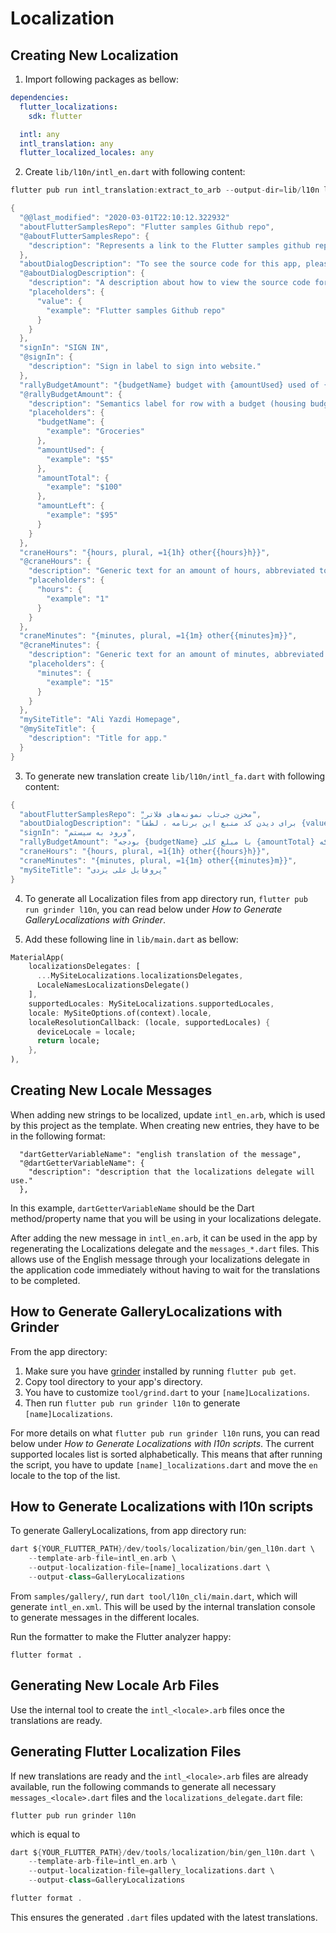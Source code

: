 # Localization

## Creating New Localization

1. Import following packages as bellow:

```yaml
dependencies:
  flutter_localizations:
    sdk: flutter

  intl: any
  intl_translation: any
  flutter_localized_locales: any
```

2. Create `lib/l10n/intl_en.dart` with following content:

```dart
flutter pub run intl_translation:extract_to_arb --output-dir=lib/l10n lib/main.dart
```

```dart
{
  "@@last_modified": "2020-03-01T22:10:12.322932"
  "aboutFlutterSamplesRepo": "Flutter samples Github repo",
  "@aboutFlutterSamplesRepo": {
    "description": "Represents a link to the Flutter samples github repository."
  },
  "aboutDialogDescription": "To see the source code for this app, please visit the {value}.",
  "@aboutDialogDescription": {
    "description": "A description about how to view the source code for this app.",
    "placeholders": {
      "value": {
        "example": "Flutter samples Github repo"
      }
    }
  },
  "signIn": "SIGN IN",
  "@signIn": {
    "description": "Sign in label to sign into website."
  },
  "rallyBudgetAmount": "{budgetName} budget with {amountUsed} used of {amountTotal}, {amountLeft} left",
  "@rallyBudgetAmount": {
    "description": "Semantics label for row with a budget (housing budget for example), with how much is used of the budget (for example $5), the total budget (for example $100) and the amount left in the budget (for example $95).",
    "placeholders": {
      "budgetName": {
        "example": "Groceries"
      },
      "amountUsed": {
        "example": "$5"
      },
      "amountTotal": {
        "example": "$100"
      },
      "amountLeft": {
        "example": "$95"
      }
    }
  },
  "craneHours": "{hours, plural, =1{1h} other{{hours}h}}",
  "@craneHours": {
    "description": "Generic text for an amount of hours, abbreviated to the shortest form. For example 1h. {hours} should remain untranslated.",
    "placeholders": {
      "hours": {
        "example": "1"
      }
    }
  },
  "craneMinutes": "{minutes, plural, =1{1m} other{{minutes}m}}",
  "@craneMinutes": {
    "description": "Generic text for an amount of minutes, abbreviated to the shortest form. For example 15m. {minutes} should remain untranslated.",
    "placeholders": {
      "minutes": {
        "example": "15"
      }
    }
  },
  "mySiteTitle": "Ali Yazdi Homepage",
  "@mySiteTitle": {
    "description": "Title for app."
  }
}
```

3. To generate new translation create `lib/l10n/intl_fa.dart` with following content:

```dart
{
  "aboutFlutterSamplesRepo": "مخزن جی‌تاب نمونه‌های فلاتر",
  "aboutDialogDescription": "برای دیدن کد منبع این برنامه ، لطفاً {value} را ببینید.",
  "signIn": "ورود به سیستم",
  "rallyBudgetAmount": "بودجه {budgetName} با مبلغ کلی {amountTotal} که {amountUsed} از آن مصرف‌شده و {amountLeft} باقی‌مانده است",
  "craneHours": "{hours, plural, =1{1h} other{{hours}h}}",
  "craneMinutes": "{minutes, plural, =1{1m} other{{minutes}m}}",
  "mySiteTitle": "پروفایل علی یزدی"
}
```

4. To generate all Localization files from app directory run,
   `flutter pub run grinder l10n`, you can read below
   under *How to Generate GalleryLocalizations with Grinder*.

5. Add these following line in `lib/main.dart` as bellow:

```dart
MaterialApp(
    localizationsDelegates: [
      ...MySiteLocalizations.localizationsDelegates,
      LocaleNamesLocalizationsDelegate()
    ],
    supportedLocales: MySiteLocalizations.supportedLocales,
    locale: MySiteOptions.of(context).locale,
    localeResolutionCallback: (locale, supportedLocales) {
      deviceLocale = locale;
      return locale;
    },
),
```

## Creating New Locale Messages

When adding new strings to be localized, update `intl_en.arb`, which
is used by this project as the template. When creating new entries, they
have to be in the following format:

```arb
  "dartGetterVariableName": "english translation of the message",
  "@dartGetterVariableName": {
    "description": "description that the localizations delegate will use."
  },
```

In this example, `dartGetterVariableName` should be the Dart method/property
name that you will be using in your localizations delegate.

After adding the new message in `intl_en.arb`, it can be used in the app by
regenerating the Localizations delegate and the `messages_*.dart` files.
This allows use of the English message through your localizations delegate in
the application code immediately without having to wait for the translations
to be completed.

## How to Generate GalleryLocalizations with Grinder

From the app directory:
1. Make sure you have [grinder](https://pub.dev/packages/grinder) installed by
running `flutter pub get`.
2. Copy tool directory to your app's directory.
3. You have to customize `tool/grind.dart` to your `[name]Localizations`.
4. Then run `flutter pub run grinder l10n` to generate `[name]Localizations`.

For more details on what `flutter pub run grinder l10n` runs, you can read below
under *How to Generate Localizations with l10n scripts*. The current
supported locales list is sorted alphabetically. This means that after running
the script, you have to update `[name]_localizations.dart` and move the `en`
locale to the top of the list.

## How to Generate Localizations with l10n scripts
To generate GalleryLocalizations, from app directory run:

```dart
dart ${YOUR_FLUTTER_PATH}/dev/tools/localization/bin/gen_l10n.dart \
    --template-arb-file=intl_en.arb \
    --output-localization-file=[name]_localizations.dart \
    --output-class=GalleryLocalizations
```

From `samples/gallery/`, run `dart tool/l10n_cli/main.dart`, which
will generate `intl_en.xml`. This will be used by the internal translation
console to generate messages in the different locales.

Run the formatter to make the Flutter analyzer happy:
```
flutter format .
```

## Generating New Locale Arb Files

Use the internal tool to create the `intl_<locale>.arb` files once the
translations are ready.

## Generating Flutter Localization Files

If new translations are ready and the `intl_<locale>.arb` files are already
available, run the following commands to generate all necessary
`messages_<locale>.dart` files and the `localizations_delegate.dart` file:

```
flutter pub run grinder l10n
```

which is equal to

```dart
dart ${YOUR_FLUTTER_PATH}/dev/tools/localization/bin/gen_l10n.dart \
    --template-arb-file=intl_en.arb \
    --output-localization-file=gallery_localizations.dart \
    --output-class=GalleryLocalizations

flutter format .
```

This ensures the generated `.dart` files updated with the latest translations.
